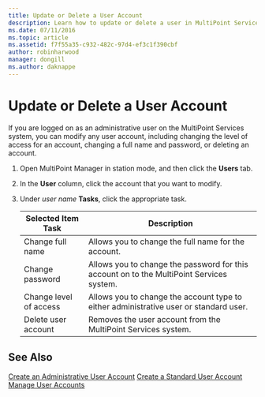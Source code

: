 ```yaml
---
title: Update or Delete a User Account
description: Learn how to update or delete a user in MultiPoint Services
ms.date: 07/11/2016
ms.topic: article
ms.assetid: f7f55a35-c932-482c-97d4-ef3c1f390cbf
author: robinharwood
manager: dongill
ms.author: daknappe
---
```

# Update or Delete a User Account
If you are logged on as an administrative user on the MultiPoint Services system, you can modify any user account, including changing the level of access for an account, changing a full name and password, or deleting an account.

1.  Open MultiPoint Manager in station mode, and then click the **Users** tab.

2.  In the **User** column, click the account that you want to modify.

3.  Under *user name* **Tasks**, click the appropriate task.

    |Selected Item Task|Description|
    |----------------------|---------------|
    |Change full name|Allows you to change the full name for the account.|
    |Change password|Allows you to change the password for this account on to the MultiPoint Services system.|
    |Change level of access|Allows you to change the account type to either administrative user or standard user.|
    |Delete user account|Removes the user account from the MultiPoint Services system.|

## See Also
[Create an Administrative User Account](Create-an-Administrative-User-Account.md)
[Create a Standard User Account](Create-a-Standard-User-Account.md)
[Manage User Accounts](Manage-User-Accounts.md)

